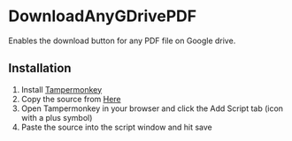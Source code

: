# DownloadAnyGDrivePDF
Enables the download button for any PDF file on Google drive.

## Installation

1. Install [Tampermonkey](https://tampermonkey.net/)
2. Copy the source from [Here](https://github.com/AbdallahElYaddak/DownloadAnyGDrivePDF/blob/main/DLGDrivePDFs.js)
3. Open Tampermonkey in your browser and click the Add Script tab (icon with a plus symbol)
4. Paste the source into the script window and hit save
